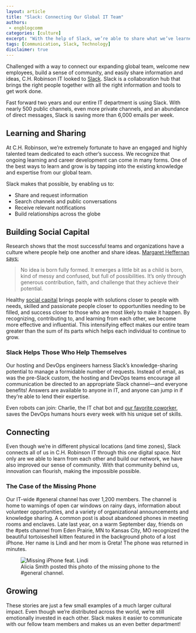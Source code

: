 ```yaml
---
layout: article
title: "Slack: Connecting Our Global IT Team"
authors:
 - engblogcomm
categories: [culture]
excerpt: "With the help of Slack, we’re able to share what we’ve learned, connect better with the people that we work with, and cut down on more than 6,000 emails every week."
tags: [Communication, Slack, Technology]
disclaimer: true
---
```


Challenged with a way to connect our expanding global team, welcome new employees, build a sense of community, and easily share information and ideas, C.H. Robinson IT looked to [Slack](https://slack.com). Slack is a collaboration hub that brings the right people together with all the right information and tools to get work done.

Fast forward two years and our entire IT department is using Slack. With nearly 500 public channels, even more private channels, and an abundance of direct messages, Slack is saving more than 6,000 emails per week.

## Learning and Sharing

At C.H. Robinson, we’re extremely fortunate to have an engaged and highly talented team dedicated to each other’s success. We recognize that ongoing learning and career development can come in many forms. One of the best ways to learn and grow is by tapping into the existing knowledge and expertise from our global team.

Slack makes that possible, by enabling us to:

*   Share and request information
*   Search channels and public conversations
*   Receive relevant notifications
*   Build relationships across the globe

## Building Social Capital

Research shows that the most successful teams and organizations have a culture where people help one another and share ideas. [Margaret Heffernan says:](https://www.ted.com/talks/margaret_heffernan_why_it_s_time_to_forget_the_pecking_order_at_work/transcript)

> No idea is born fully formed. It emerges a little bit as a child is born, kind of messy and confused, but full of possibilities. It’s only through generous contribution, faith, and challenge that they achieve their potential.

Healthy [social capital](http://webuser.bus.umich.edu/wayneb/pdfs/BakerChap1.pdf) brings people with solutions closer to people with needs, skilled and passionate people closer to opportunities needing to be filled, and success closer to those who are most likely to make it happen. By recognizing, contributing to, and learning from each other, we become more effective and influential. This intensifying effect makes our entire team greater than the sum of its parts which helps each individual to continue to grow.

### Slack Helps Those Who Help Themselves

Our hosting and DevOps engineers harness Slack’s knowledge-sharing potential to manage a formidable number of requests. Instead of email, as was the pre-Slack custom, the hosting and DevOps teams encourage all communication be directed to an appropriate Slack channel—and everyone benefits! Answers are available to anyone in IT, and anyone can jump in if they’re able to lend their expertise.

Even robots can join: Charlie, the IT chat bot and [our favorite coworker](/culture/our-favorite-coworker/), saves the DevOps humans hours every week with his unique set of skills.

## Connecting

Even though we’re in different physical locations (and time zones), Slack connects all of us in C.H. Robinson IT through this one digital space. Not only are we able to learn from each other and build our network, we have also improved our sense of community. With that community behind us, innovation can flourish, making the impossible possible.  

### The Case of the Missing Phone

Our IT-wide #general channel has over 1,200 members. The channel is home to warnings of open car windows on rainy days, information about volunteer opportunities, and a variety of organizational announcements and knowledge sharing. A common post is about abandoned phones in meeting rooms and enclaves. Late last year, on a warm September day, friends on the #pets channel from Eden Prairie, MN to Kansas City, MO recognized the beautiful tortoiseshell kitten featured in the background photo of a lost iPhone. Her name is Lindi and her mom is Greta! The phone was returned in minutes.

<figure>
	<img src="{{site.url}}{{site.baseurl}}/images/posts/2019/lindi-iphone.jpg" alt="Missing iPhone feat. Lindi" aria-label="Hand holding an iPhone with a cat as its background photo">
	<figcaption>Alicia Smith posted this photo of the missing phone to the #general channel.</figcaption>
</figure>

## Growing

These stories are just a few small examples of a much larger cultural impact. Even though we’re distributed across the world, we’re still emotionally invested in each other. Slack makes it easier to communicate with our fellow team members and makes us an even better department!
